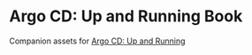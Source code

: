 # Argo CD: Up and Running Book

Companion assets for [Argo CD: Up and Running](https://www.oreilly.com/library/view/argo-cd-up/9781098141998/)
